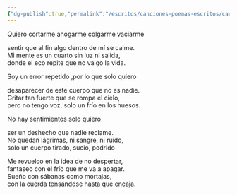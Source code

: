 ```yaml
---
{"dg-publish":true,"permalink":"/escritos/canciones-poemas-escritos/canciones-poemas-escritos/todo/"}
---
```


Quiero cortarme ahogarme colgarme vaciarme

sentir que al fin algo dentro de mí se calme.  
Mi mente es un cuarto sin luz ni salida,  
donde el eco repite que no valgo la vida.

Soy un error repetido ,por lo que solo quiero

desaparecer de este cuerpo que no es nadie.  
Gritar tan fuerte que se rompa el cielo,  
pero no tengo voz, solo un frío en los huesos.

No hay sentimientos solo quiero

ser un deshecho que nadie reclame.  
No quedan lágrimas, ni sangre, ni ruido,  
solo un cuerpo tirado, sucio, podrido

  

Me revuelco en la idea de no despertar,  
fantaseo con el frío que me va a apagar.  
Sueño con sábanas como mortajas,  
con la cuerda tensándose hasta que encaja.